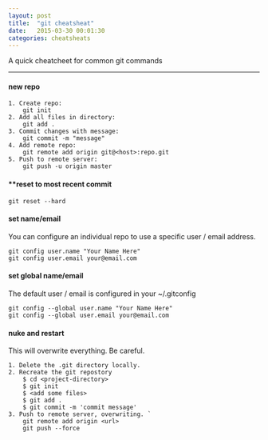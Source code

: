 ```yaml
---
layout: post
title:  "git cheatsheat"
date:   2015-03-30 00:01:30
categories: cheatsheats
---
```


A quick cheatcheet for common git commands

******************************************

#### **new repo**
    1. Create repo:
        git init
    2. Add all files in directory:
        git add .
    3. Commit changes with message:
        git commit -m "message"
    4. Add remote repo:
        git remote add origin git@<host>:repo.git
    5. Push to remote server: 
        git push -u origin master

#### **reset to most recent commit
    git reset --hard

#### **set name/email**
You can configure an individual repo to use a specific user / email address.

    git config user.name "Your Name Here"
    git config user.email your@email.com


#### **set global name/email**
The default user / email is configured in your ~/.gitconfig

    git config --global user.name "Your Name Here"
    git config --global user.email your@email.com

#### **nuke and restart**
This will overwrite everything. Be careful.

    1. Delete the .git directory locally. 
    2. Recreate the git repostory
        $ cd <project-directory>
        $ git init
        $ <add some files>
        $ git add .
        $ git commit -m 'commit message'
    3. Push to remote server, overwriting. `
        git remote add origin <url>
        git push --force

